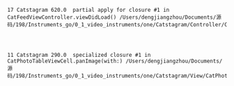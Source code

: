     17 Catstagram 620.0  partial apply for closure #1 in CatFeedViewController.viewDidLoad() /Users/dengjiangzhou/Documents/源码/198/Instruments_go/0_1_video_instruments/one/Catstagram/Controller/CatFeedViewController.swift:0




    11 Catstagram 290.0  specialized closure #1 in CatPhotoTableViewCell.panImage(with:) /Users/dengjiangzhou/Documents/源码/198/Instruments_go/0_1_video_instruments/one/Catstagram/View/CatPhotoTableViewCell.swift:64


